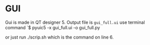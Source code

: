 # GUI

Gui is made in QT designer 5.
Output file is `gui_full.ui`
use terminal command 
`$ pyuic5 -x gui_full.ui -o gui_full.py

or just run ./scrip.sh
which is the command on line 6. 
